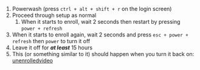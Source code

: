 1. Powerwash (press `ctrl + alt + shift + r` on the login screen)
2. Proceed through setup as normal
	1. When it starts to enroll, wait 2 seconds then restart by pressing `power + refresh`
3. When it starts to enroll again, wait 2 seconds and press `esc + power + refresh` then `power` to turn it off
4. Leave it off for ***at least*** 15 hours
5. This (or something similar to it) should happen when you turn it back on:\
[unenrolledvideo](https://github.com/kuromuiroha/CRSH2TTY/raw/main/Docs/Media/v128nissa.mp4)
